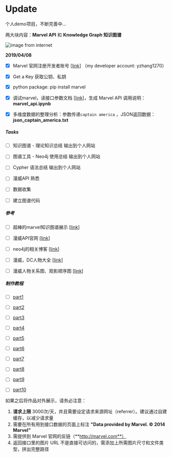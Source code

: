 # Update
个人demo项目，不断完善中...

两大块内容：**Marvel API**  和  **Knowledge Graph 知识图谱** 

![[image from internet](https://graphics.straitstimes.com/STI/STIMEDIA/Interactives/2018/04/marvel-cinematic-universe-whos-who-interactive/index.html)](https://github.com/YZHANG1270/Marvel_KnowledgeGraph/blob/master/img/hero.png?raw=true)



**2019/04/08** 

- [x] Marvel 官网注册开发者账号 [[link](https://developer.marvel.com/)] （my developer account: yzhang1270）
- [x] Get a Key 获取公钥、私钥
- [x] python package: pip install marvel
- [x] 调试marvel，读接口参数文档 [[link](https://developer.marvel.com/docs)]，生成 Marvel API 调用说明：**marvel_api.ipynb** 
- [x] 多维度数据的整理分析：参数传递```captain america``` ，JSON返回数据：**json_captain_america.txt** 



##### Tasks

- [ ] 知识图谱 - 理论知识总结	输出到个人网站
- [ ] 图谱工具 - Neo4j 使用总结	输出到个人网站
- [ ] Cypher 语法总结	输出到个人网站
- [ ] 漫威API 熟悉
- [ ] 数据收集
- [ ] 建立图谱代码



##### 参考

- [ ] 超棒的marvel知识图谱展示 [[link](https://graphics.straitstimes.com/STI/STIMEDIA/Interactives/2018/04/marvel-cinematic-universe-whos-who-interactive/index.html)]
- [ ] 漫威API官网 [[link](https://developer.marvel.com/)]
- [ ] neo4j的相关博客 [[link](https://tbgraph.wordpress.com/)]
- [ ] 漫威，DC人物大全 [[link](https://www.douban.com/note/436744247/)] 
- [ ] 漫威人物关系图、观影顺序图 [[link](http://www.360doc.com/content/16/0528/19/29576369_563071456.shtml)]



##### 制作教程

- [ ] [part1](https://medium.com/neo4j/create-a-data-marvel-develop-a-full-stack-application-with-spring-and-neo4j-part-1-350f0f7e6609) 
- [ ] [part2](https://medium.com/neo4j/create-a-data-marvel-develop-a-full-stack-application-with-spring-and-neo4j-part-2-12186b929cb2?sk=dc964e4bf6496141730dde704bcabb47) 
- [ ] [part3](https://medium.com/neo4j/create-a-data-marvel-develop-a-full-stack-application-with-spring-and-neo4j-part-3-3ac3380e0edb) 
- [ ] [part4](https://medium.com/neo4j/create-a-data-marvel-part-4-how-to-design-the-application-874ba6ea08a5) 
- [ ] [part5](https://medium.com/neo4j/create-a-data-marvel-part-5-writing-the-domain-classes-27a39ab0666a) 
- [ ] [part6](https://medium.com/neo4j/create-a-data-marvel-part-6-developing-more-entities-be5aeab1817a) 
- [ ] [part7](https://medium.com/neo4j/create-a-data-marvel-part-7-connecting-the-graph-bc7ed9e2b843) 
- [ ] [part8](https://medium.com/neo4j/create-a-data-marvel-part-8-controlling-and-servicing-our-comic-endpoints-4dd08b81e0e) 
- [ ] [part9](https://medium.com/neo4j/create-a-data-marvel-part-9-building-the-webpage-for-comics-1ceb26f8a5be) 
- [ ] [part10](https://medium.com/neo4j/creating-a-data-marvel-part-10-lessons-and-resources-8ffb5bf0ad1) 



如果之后将作品对外展示，请务必注意：

1. **请求上限** 3000次/天，并且需要设定请求来源网址（referrer）。建议通过自建缓存，以减少请求量
2. 需要在所有用到接口数据的页面上标注 **"Data provided by Marvel. © 2014 Marvel"**
3. 需提供到 Marvel 官网的反链（**http://marvel.com**）
4. 返回接口里的图片 URL 不是直接可访问的，需添加上所需图片尺寸和文件类型，拼出完整路径